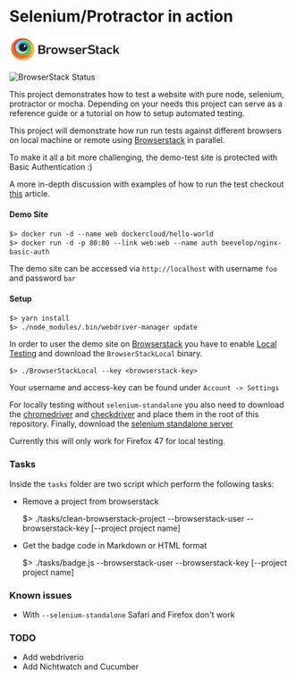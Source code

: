 # Selenium/Protractor in action  

[![Browserstack.com](/browserstack-logo-small.png)](https://browserstack.com) 

![BrowserStack Status](https://www.browserstack.com/automate/badge.svg?badge_key=NVF6Wng2T3FzNEtqYTk0Q0dFbEx2bEM4Q0t4U3lXOE1UUjd5QWhSb0dubz0tLWRJUFl1QUxzRXhBcWxxd29iV0xJNGc9PQ==--fc21c080c5aa387a837cd5afbbae46afbe03602f)

This project demonstrates how to test a website with pure node, selenium, protractor or mocha. Depending on 
your needs this project can serve as a reference guide or a tutorial on how to setup automated testing.

This project will demonstrate how run run tests against different browsers on local machine or remote using 
[Browserstack](https://www.browserstack.com) in parallel.

To make it all a bit more challenging, the demo-test site is protected with Basic Authentication :)

A more in-depth discussion with examples of how to run the test checkout [this](https://scaljeri.github.io/selenium-protractor-browserstack/) article.

#### Demo Site

    $> docker run -d --name web dockercloud/hello-world
    $> docker run -d -p 80:80 --link web:web --name auth beevelop/nginx-basic-auth

The demo site can be accessed via `http://localhost` with username `foo` and password `bar`

#### Setup

    $> yarn install
    $> ./node_modules/.bin/webdriver-manager update
    
In order to user the demo site on [Browserstack](https://browserstack.com) you have to enable [Local Testing](https://www.browserstack.com/local-testing)
and download the `BrowserStackLocal` binary. 

    $> ./BrowserStackLocal --key <browserstack-key>
    
Your username and access-key can be found under `Account -> Settings`

For locally testing without `selenium-standalone` you also need to download the [chromedriver](https://sites.google.com/a/chromium.org/chromedriver/downloads)
and [checkdriver](https://github.com/mozilla/geckodriver/releases/) and place them in the root of this repository. Finally, 
download the [selenium standalone server](http://www.seleniumhq.org/download/)

Currently this will only work for Firefox 47 for local testing.

### Tasks
Inside the `tasks` folder are two script which perform the following tasks:
 
  * Remove a project from browserstack
  
    $> ./tasks/clean-browserstack-project --browserstack-user <user> --browserstack-key <key> [--project project name]
    
  * Get the badge code in Markdown or HTML format
  
    $> ./tasks/badge.js --browserstack-user <user> --browserstack-key <key> [--project project name]

### Known issues

   * With `--selenium-standalone` Safari and Firefox don't work
   
### TODO

  * Add webdriverio
  * Add Nichtwatch and Cucumber
